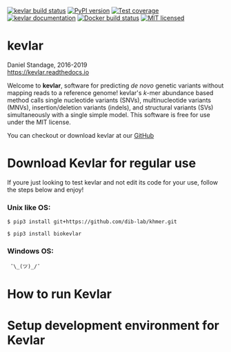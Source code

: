 [![kevlar build status][travisbadge]](https://travis-ci.org/dib-lab/kevlar)
[![PyPI version][pypibadge]](https://pypi.python.org/pypi/biokevlar)
[![Test coverage][codecovbadge]](https://codecov.io/github/dib-lab/kevlar)
[![kevlar documentation][rtdbadge]](http://kevlar.readthedocs.io/en/latest/?badge=latest)
[![Docker build status][dockerbadge]](https://quay.io/repository/dib-lab/kevlar)
[![MIT licensed][licensebadge]](https://github.com/dib-lab/kevlar/blob/master/LICENSE)

<!-- <img src="docs/_static/morpheus-kevlar.jpg" alt=" What if I told you we don't need alignments to find variants?" width="400px" /> -->

# kevlar

Daniel Standage, 2016-2019  
https://kevlar.readthedocs.io

Welcome to **kevlar**, software for predicting *de novo* genetic variants without mapping reads to a reference genome!
kevlar's *k*-mer abundance based method calls single nucleotide variants (SNVs), multinucleotide variants (MNVs), insertion/deletion variants (indels), and structural variants (SVs) simultaneously with a single simple model.
This software is free for use under the MIT license.

You can checkout or download kevlar at our <a href='https://github.com/dib-lab/kevlar
'> GitHub </a>

<h1>Download Kevlar for regular use</h1>

If youre just looking to test kevlar and not edit its code for your use,
follow the steps below and enjoy!

<h3>Unix like OS:</h3>

    $ pip3 install git+https://github.com/dib-lab/khmer.git

    $ pip3 install biokevlar

<h3>Windows OS:</h3>
  
     ¯\_(ツ)_/¯
<h1>How to run Kevlar</h1>

<h1>Setup development environment for Kevlar</h1>




[travisbadge]: https://img.shields.io/travis/dib-lab/kevlar.svg
[pypibadge]: https://img.shields.io/pypi/v/biokevlar.svg
[codecovbadge]: https://img.shields.io/codecov/c/github/dib-lab/kevlar.svg
[rtdbadge]: https://readthedocs.org/projects/kevlar/badge/?version=latest&maxAge=900
[dockerbadge]: https://quay.io/repository/dib-lab/kevlar/status
[licensebadge]: https://img.shields.io/badge/license-MIT-blue.svg
